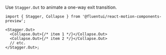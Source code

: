Use `Stagger.Out` to animate a one-way exit transition.

```tsx
import { Stagger, Collapse } from '@fluentui/react-motion-components-preview';

<Stagger.Out>
  <Collapse.Out>{/* item 1 */}</Collapse.Out>
  <Collapse.Out>{/* item 2 */}</Collapse.Out>
  // etc.
</Stagger.Out>;
```
